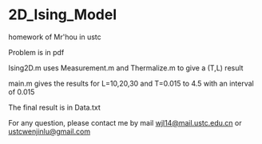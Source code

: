 # 2D_Ising_Model
homework of Mr'hou in ustc

Problem is in pdf

Ising2D.m uses Measurement.m and Thermalize.m to give a (T,L) result

main.m gives the results for L=10,20,30 and T=0.015 to 4.5 with an interval of 0.015

The final result is in Data.txt

For any question, please contact me by mail
wjl14@mail.ustc.edu.cn  or  ustcwenjinlu@gmail.com
